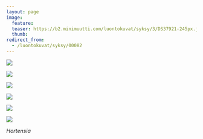 ```yaml
---
layout: page
image:
  feature:
  teaser: https://b2.minimuutti.com/luontokuvat/syksy/3/DS37921-245px.jpg
  thumb:
redirect_from:
  - /luontokuvat/syksy/00082
---
```


![](https://b2.minimuutti.com/luontokuvat/syksy/3/DS37921-800px.jpg)

![](https://b2.minimuutti.com/luontokuvat/syksy/3/DS37923-800px.jpg)

![](https://b2.minimuutti.com/luontokuvat/syksy/3/DS37925-800px.jpg)

![](https://b2.minimuutti.com/luontokuvat/syksy/3/DS37927-800px.jpg)

![](https://b2.minimuutti.com/luontokuvat/syksy/3/DS37930-800px.jpg)

![](https://b2.minimuutti.com/luontokuvat/syksy/3/DS37932-800px.jpg)

*Hortensia*
